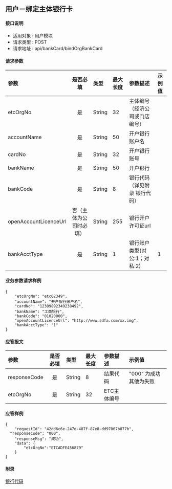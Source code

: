 ## 用户－绑定主体银行卡

#### 接口说明

* 适用对象 : 用户模块
* 请求类型 : POST
* 请求地址 : api/bankCard/bindOrgBankCard

#### 请求参数
| 参数                   |        是否必填        | 类型   | 最大长度 | 参数描述                       | 示例值 |
| :--------------------- | :--------------------: | :----- | :------- | :----------------------------- | :----- |
| etcOrgNo               |           是           | String | 32       | 主体编号（经济公司或门店编号） |        |
| accountName            |           是           | String | 50       | 开户银行账户名                 |        |
| cardNo                 |           是           | String | 32       | 开户银行账号                   |        |
| bankName               |           是           | String | 50       | 开户银行                       |        |
| bankCode               |           是           | String | 8        | 银行代码（详见附录 银行代码）  |        |
| openAccountLicenceUrl | 否（主体为公司时必填） | String | 255      | 银行开户许可证url              |        |
| bankAcctType           |           是           | String | 1        | 银行账户类型(对公:1；对私:2)   | 1      |


#### 业务参数请求样例
```
{
    "etcOrgNo": "etc02349",
    "accountName": "开户银行账户名",
    "cardNo": "12309892349238492",
    "bankName": "工商银行",
    "bankCode": "01020000",
    "openAccountLicenceUrl": "http://www.sdfa.com/xx.img",
    "bankAcctType": "1"
}
```

#### 应答报文

| 参数         | 是否必填 | 类型   | 最大长度 | 参数描述    | 示例值                 |
| :----------- | :------: | :----- | :------- | :---------- | :--------------------- |
| responseCode |    是    | String | 8        | 结果代码    | "000" 为成功其他为失败 |
| etcOrgNo     |    是    | String | 32       | ETC主体编号 |                        |

#### 应答样例

```
{
	"requestId": "42dd6c6e-247e-487f-87e8-dd97067b877b",
  "responseCode": "000",
	"responseMsg": "成功",
	"data": {
        "etcOrgNo":"ETCADFE456879"
    }
}
```

#### 附录

[银行代码](https://cdn.ebaas.com/1612145832314/银行列表.xlsx)